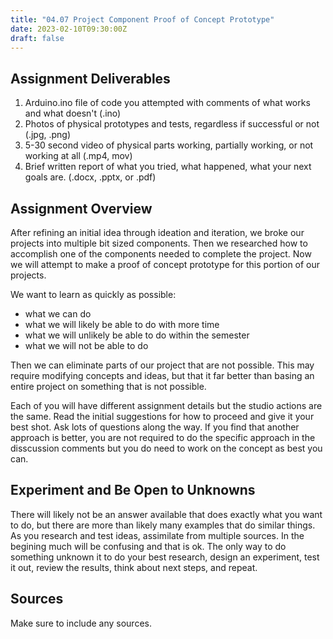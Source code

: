 ```yaml
---
title: "04.07 Project Component Proof of Concept Prototype"
date: 2023-02-10T09:30:00Z
draft: false
---
```


## Assignment Deliverables

1. Arduino.ino file of code you attempted with comments of what works and what doesn't (.ino)
2. Photos of physical prototypes and tests, regardless if successful or not (.jpg, .png)
3. 5-30 second video of physical parts working, partially working, or not working at all (.mp4, mov)
4. Brief written report of what you tried, what happened, what your next goals are. (.docx, .pptx, or .pdf)

## Assignment Overview

After refining an initial idea through ideation and iteration, we broke our projects into multiple bit sized components. Then we researched how to accomplish one of the components needed to complete the project. Now we will attempt to make a proof of concept prototype for this portion of our projects.

We want to learn as quickly as possible:

- what we can do
- what we will likely be able to do with more time
- what we will unlikely be able to do within the semester
- what we will not be able to do

Then we can eliminate parts of our project that are not possible. This may require modifying concepts and ideas, but that it far better than basing an entire project on something that is not possible.

Each of you will have different assignment details but the studio actions are the same. Read the initial suggestions for how to proceed and give it your best shot. Ask lots of questions along the way. If you find that another approach is better, you are not required to do the specific approach in the disscussion comments but you do need to work on the concept as best you can.

## Experiment and Be Open to Unknowns

There will likely not be an answer available that does exactly what you want to do, but there are more than likely many examples that do similar things. As you research and test ideas, assimilate from multiple sources. In the begining much will be confusing and that is ok. The only way to do something unknown it to do your best research, design an experiment, test it out, review the results, think about next steps, and repeat.

## Sources

Make sure to include any sources.
